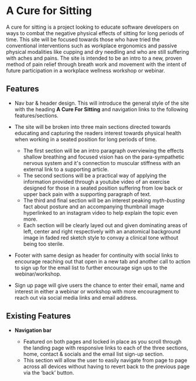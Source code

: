 # A Cure for Sitting

A cure for sitting is a project looking to educate software developers on ways to combat the negative physical effects of sitting for long periods of time. This site will be focused towards those who have tried the conventional interventions such as workplace ergonomics and passive physical modalities like cupping and dry needling and who are still suffering with aches and pains. The site is intended to be an intro to a new, proven method of pain relief through breath work and movement with the intent of future participation in a workplace wellness workshop or webinar. 

<!-- add screenshot generator image here -->

## Features
+ Nav bar & header design. This will introduce the general style of the site with the heading **A Cure For Sitting** and navigation links to the following features/sections.
<!-- link to naviagation bar with image here -->

+ The site will be broken into three main sections directed towards educating and capturing the readers interest towards physical health when working in a seated position for long periods of time. 

  + The first section will be an intro paragraph overviewing the effects shallow breathing and focused vision has on the para-sympathetic nervous system and it's connection to muscular stiffness with an external link to a supporting article.
  + The second sections will be a practical way of applying the information provided through a youtube video of an exercise designed for those in a seated position suffering from low back or upper back pain with a supporting paragraph of text.
  + The third and final section will be an interest peaking *myth-busting* fact about posture and an accompanying thumbnail image hyperlinked to an instagram video to help explain the topic even more.
  + Each section will be clearly layed out and given dominating areas of left, center and right respectively with an anatomical background image in faded red sketch style to convay a clinical tone without being too sterile.
<!-- link to sections tab here -->

+ Footer with same design as header for continuity with social links to encourage reaching out that open in a new tab and another call to action to sign up for the email list to further encourage sign ups to the webinar/workshop.
<!-- link to image and footer tab here -->

+ Sign up page will give users the chance to enter their email, name and interest in either a webinar or workshop with more encouragment to reach out via social media links and email address. 
<!-- link to sign up page with image here -->


## Existing Features

+ **Navigation bar**

    + Featured on both pages and locked in place as you scroll through the landing page with responsive links to each of the three sections, home, contact & socials and the email list sign-up section. 
    + This section will allow the user to easily navigate from page to page across all devices without having to revert back to the previous page via the ‘back’ button.

    <!-- image link to nav bar here -->

    